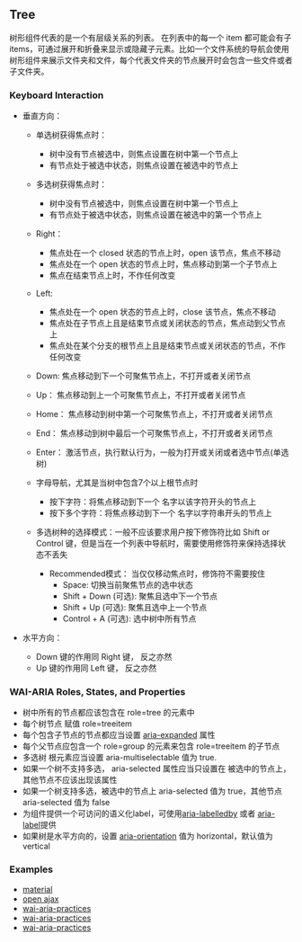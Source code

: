 ## Tree
树形组件代表的是一个有层级关系的列表。 在列表中的每一个 item 都可能会有子 items，可通过展开和折叠来显示或隐藏子元素。比如一个文件系统的导航会使用
树形组件来展示文件夹和文件，每个代表文件夹的节点展开时会包含一些文件或者子文件夹。

### Keyboard Interaction
- 垂直方向：
    - 单选树获得焦点时：
        - 树中没有节点被选中，则焦点设置在树中第一个节点上
        - 有节点处于被选中状态，则焦点设置在被选中的节点上
    - 多选树获得焦点时：
        - 树中没有节点被选中，则焦点设置在树中第一个节点上
        - 有节点处于被选中状态，则焦点设置在被选中的第一个节点上
    - Right：
        - 焦点处在一个 closed 状态的节点上时，open 该节点，焦点不移动
        - 焦点处在一个 open 状态的节点上时，焦点移动到第一个子节点上
        - 焦点在结束节点上时，不作任何改变

    - Left:
        - 焦点处在一个 open 状态的节点上时，close 该节点，焦点不移动
        - 焦点处在子节点上且是结束节点或关闭状态的节点，焦点动到父节点上
        - 焦点处在某个分支的根节点上且是结束节点或关闭状态的节点，不作任何改变
    - Down:
        焦点移动到下一个可聚焦节点上，不打开或者关闭节点
    - Up：
        焦点移动到上一个可聚焦节点上，不打开或者关闭节点
    - Home：
        焦点移动到树中第一个可聚焦节点上，不打开或者关闭节点
    - End：
        焦点移动到树中最后一个可聚焦节点上，不打开或者关闭节点
    - Enter：
        激活节点，执行默认行为，一般为打开或关闭或者选中节点(单选树)
    - 字母导航，尤其是当树中包含7个以上根节点时
        - 按下字符：将焦点移动到下一个 名字以该字符开头的节点上
        - 按下多个字符：将焦点移动到下一个 名字以字符串开头的节点上
    - 多选树种的选择模式：一般不应该要求用户按下修饰符比如  Shift or Control 键，但是当在一个列表中导航时，需要使用修饰符来保持选择状态不丢失
       -  Recommended模式： 当仅仅移动焦点时，修饰符不需要按住
            - Space: 切换当前聚焦节点的选中状态
            - Shift + Down (可选): 聚焦且选中下一个节点
            - Shift + Up (可选): 聚焦且选中上一个节点
            - Control + A (可选): 选中树中所有节点
            
- 水平方向：
    - Down 键的作用同 Right 键， 反之亦然
    - Up 键的作用同 Left 键， 反之亦然

### WAI-ARIA Roles, States, and Properties
- 树中所有的节点都应该包含在 role=tree 的元素中
- 每个树节点 赋值 role=treeitem
- 每个包含子节点的节点都应当设置 [aria-expanded](/aria?id=aria-expanded-state) 属性
- 每个父节点应包含一个 role=group 的元素来包含 role=treeitem 的子节点
- 多选树 根元素应当设置 aria-multiselectable 值为 true.
- 如果一个树不支持多选， aria-selected 属性应当只设置在 被选中的节点上，其他节点不应该出现该属性
- 如果一个树支持多选，被选中的节点上 aria-selected 值为 true，其他节点 aria-selected 值为 false
- 为组件提供一个可访问的语义化label，可使用[aria-labelledby](/aria?id=aria-labelledby-property) 或者 [aria-label](/aria?id=aria-label-property)提供
- 如果树是水平方向的，设置 [aria-orientation](/aria?id=aria-orientation-property) 值为 horizontal，默认值为 vertical

### Examples
- [material](https://material.angular.io/components/tree/overview)
- [open ajax](http://www.oaa-accessibility.org/examplep/treeview1/)
- [wai-aria-practices](https://www.w3.org/TR/wai-aria-practices/examples/treeview/treeview-1/treeview-1a.html)
- [wai-aria-practices](https://www.w3.org/TR/wai-aria-practices/examples/treeview/treeview-1/treeview-1b.html)
- [wai-aria-practices](https://www.w3.org/TR/wai-aria-practices/examples/treeview/treeview-2/treeview-2b.html)